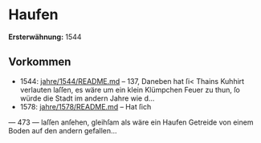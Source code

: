 # Haufen

**Ersterwähnung:** 1544

## Vorkommen
- 1544: [jahre/1544/README.md](../jahre/1544/README.md) – 137, Daneben hat ſi< Thains Kuhhirt
verlauten laſſen, es wäre um ein klein Klümpchen Feuer
zu thun, ſo würde die Stadt im andern Jahre wie d...
- 1578: [jahre/1578/README.md](../jahre/1578/README.md) – Hat ſich


— 473 —
laſſen anſehen, gleihſam als wäre ein Haufen Getreide
von einem Boden auf den andern gefallen...
